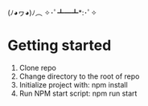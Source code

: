 (ﾉ◕ヮ◕)ﾉ︵ ✧･ﾟ┻━┻*:･ﾟ✧

# Getting started
1. Clone repo
2. Change directory to the root of repo
3. Initialize project with: npm install
4. Run NPM start script: npm run start

